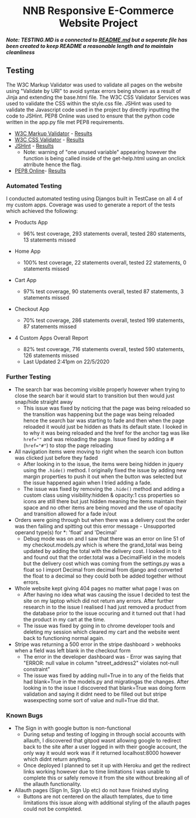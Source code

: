 <h1 align="center">NNB Responsive E-Commerce Website Project</h1>

##### Note: TESTING.MD is a connected to [README.md](https://github.com/LouieOHagan/NNB-E-Commerce-Website/blob/master/README.md) but a seperate file has been created to keep README a reasonable length and to maintain cleanliness

## Testing

The W3C Markup Validator was used to validate all pages on the website using "Validate by URI" to avoid syntax errors being shown as a result of Jinja and extending the base.html file. 
The W3C CSS Validator Services was used to validate the CSS within the style.css file.
JSHint was used to validate the Javascript code used in the project by directly inputting the code to JSHint.
PEP8 Online was used to ensure that the python code written in the app.py file met PEP8 requirements.
- [W3C Markup Validator](https://validator.w3.org/#validate_by_uri) - [Results](https://github.com/LouieOHagan/Covid-Companion-Website/blob/master/readMe-assets/w3c-html-validator.png)
- [W3C CSS Validator](https://jigsaw.w3.org/css-validator/#validate_by_input) - [Results](https://github.com/LouieOHagan/Covid-Companion-Website/blob/master/readMe-assets/w3c-css-check.PNG)
- [JSHint](https://jshint.com/) - [Results](https://github.com/LouieOHagan/Covid-Companion-Website/blob/master/readMe-assets/jshint-javascript-check.PNG)
    - Note: warning of "one unused variable" appearing however the function is being called inside of the get-help.html using an onclick atrribute hence the flag. 
- [PEP8 Online](http://pep8online.com/)- [Results](https://github.com/LouieOHagan/Covid-Companion-Website/blob/master/readMe-assets/pep8-python-check.PNG)


### Automated Testing
I conducted automated testing using Djangos built in TestCase on all 4 of my custom apps.
Coverage was used to generate a report of the tests which achieved the following:

- Products App 
    - 96% test coverage, 293 statements overall, tested 280 statements, 13 statements missed
- Home App
    - 100% test coverage, 22 statements overall, tested 22 statements, 0 statements missed
- Cart App
    - 97% test coverage, 90 statements overall, tested 87 statements, 3 statements missed
- Checkout App
    - 70% test coverage, 286 statements overall, tested 199 statements, 87 statements missed

- 4 Custom Apps Overall Report 
    - 82% test coverage, 716 statements overall, tested 590 statements, 126 statements missed
	- Last Updated 2:41pm on 22/5/2020


### Further Testing
- The search bar was becoming visible properly however when trying to close the search bar it would start to transition but then would just snap/hide straight away
    - This issue was fixed by noticing that the page was being reloaded so the transition was happening but the page was being reloaded hence the search bar was starting to fade 
    and then when the page reloaded it would just be hidden as thats its default state. I looked in to why it was being reloaded and the href for the anchor tag was like `href=""`
    and was reloading the page. Issue fixed by adding a # (`href="#"`) to stop the page reloading
- All navigation items were moving to right when the search icon button was clicked just before they faded
	- After looking in to the issue, the items were being hidden in jquery using the `.hide()` method. I originally fixed the issue by adding new margin properties to push it out when 
	the button was selected but the issue happened again when I tried adding a fade. 
    - The issue was fixed by removing the `.hide()` method and adding a custom class using visibility:hidden & opacity:1 css properties so icons are still there but just hidden 
    meaning the items maintain their space and no other items are being moved and the use of opacity and transition allowed for a fade in/out
- Orders were going through but when there was a delivery cost the order was then failing and spitting out this error message - Unsupported operand type(s) for *: 'float' and 'Decimal'
    - Debug mode was on and I saw that there was an error on line 51 of my checkout.models.py which is where the grand_total was being updated by adding the total with the 
    delivery cost. I looked in to it and found out that the order.total was a DecimalField in the models but the delivery cost which was coming from the settings.py was a float so 
    I import Decimal from decimal from django and converted the float to a decimal so they could both be added together without errors.
- Whole website kept giving 404 pages no matter what page I was on
    - After having no idea what was causing the issue I decided to test the site on my laptop which did not return any errors. After further research in to the issue I realised I had
    just removed a product from the database prior to the issue occuring and it turned out that I had the product in my cart at the time. 
    - The issue was fixed by going in to chrome developer tools and deleting my session which cleared my cart and the website went back to functioning normal again.
- Stripe was returning a 500 error in the stripe dashboard > webhooks when a field was left blank in the checkout form
    - The error in the developer dashboard was - Error was saying that "ERROR: null value in column "street_address2" violates not-null constraint"
    - The issue was fixed by adding null=True in to any of the fields that had blank=True in the models.py and migratingas the changes. After looking in to the issue I discovered that
    blank=True was doing form validation and saying it didnt need to be filled out but stripe wasexpecting some sort of value and null=True did that.
 


### Known Bugs
- The Sign in with google button is non-functional
    - During setup and testing of logging in through social accounts with allauth, I discovered that gitpod wasnt allowing google to redirect back to the site after a user logged in
    with their google account, the only way it would work was if it returned localhost:8000 however which didnt return anything.
    - Once deployed I planned to set it up with Heroku and get the redirect links working however due to time limitations I was unable to complete this or safely remove it from the
    site without breaking all of the allauth functionality.
-  Allauth pages (Sign In, Sign Up etc) do not have finished styling
    - Buttons are not centered on the allauth templates, due to time limitations this issue along with additional styling of the allauth pages could not be completed. 